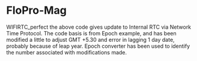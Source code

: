 # FloPro-Mag
WIFIRTC_perfect
the above code gives update to Internal RTC via Network Time Protocol. The code basis is from Epoch example, and has been modified a little to adjust GMT +5.30 and error in lagging 1 day date, probably because of leap year. Epoch converter has been used to identify the number associated with modifications made.
